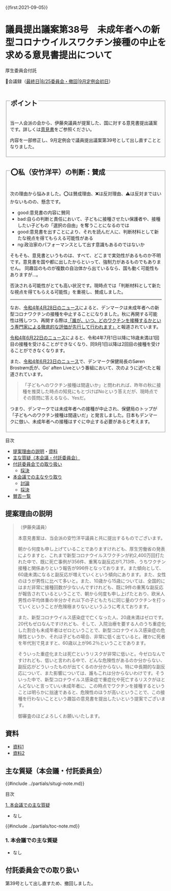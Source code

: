 {{first:2021-09-05}}

# 議員提出議案第38号　未成年者への新型コロナウイルスワクチン接種の中止を求める意見書提出について

<i class="fa fa-gavel" aria-hidden="true"></i> 厚生委員会付託

<p id="read-kaigiroku">📄会議録（<a href="https://ssp.kaigiroku.net/tenant/kodaira/SpMinuteView.html?council_id=1225&schedule_id=6&minute_id=133&is_search=true">最終日</a>|<a href="https://ssp.kaigiroku.net/tenant/kodaira/SpMinuteView.html?council_id=1239&schedule_id=2&minute_id=4&is_search=true">8/25委員会・撤回</a>|<a href="https://ssp.kaigiroku.net/tenant/kodaira/SpMinuteView.html?council_id=1240&schedule_id=2&minute_id=575&is_search=true">9月定例会初日</a>）</p>

<fieldset class="pnt">
  <legend><h2>ポイント</h2></legend>

当一人会派の会から、伊藤央議員が提案した、国に対する意見書提出議案です。詳しくは[意見書](./20210608_giin-gian-38-ikensyo.pdf)をご参照ください。

内容を一部修正し、9月定例会で議員提出議案第39号として出し直すこととなりました。

</fieldset>

<fieldset class="sanpi">
  <legend><h2>⭕️私（安竹洋平）の判断：賛成</h2></legend>

次の理由から悩みました。⭕️は賛成理由、❌は反対理由、⚠️は反対まではいかないものの、懸念です。

- good:意見書の内容に賛同
- bad:自らの判断と責任において、子どもに接種させたい保護者や、接種したい子どもの「選択の自由」を奪うことになるのでは
- good:意見書を出すことにより、それを読んだ人に、判断材料として新たな視点を得てもらえる可能性がある
- ng:政治家のパフォーマンスとして出す意識もあるのではないか

そもそも、意見書というものは、すべて、どこまで実効性があるものか不明です。意見書を国や都に出したからといって、強制力があるものでもありません。
同趣旨のものが複数の自治体から出ているなら、国も動く可能性もありますが…。

否決される可能性がとても高い状況です。現時点では「判断材料として新たな視点を得てもらえる可能性」を重視し、賛成しました。

---

なお、[令和4年4月28日のニュース](https://www.cnbc.com/2022/04/28/denmark-the-first-country-to-halt-its-covid-vaccination-program.html?__source=sharebar|twitter&par=sharebar)によると、デンマークは未成年者への新型コロナワクチンの接種を中止することになりました。秋に再開する可能性は残しつつ、再開する際は[「誰が、いつ、どのワクチンを接種するかという専門家による徹底的な評価が先行して行われます」](https://www.telegraph.co.uk/world-news/2022/04/26/denmark-becomes-first-country-suspend-covid-vaccine-programme/)と報道されています。

[令和4年6月22日のニュース](https://www.sst.dk/da/corona/vaccination)によると、令和4年7月1日以降に18歳未満は1回目の接種を受けることができなくなり、同9月1日以降は2回目の接種を受けることができなくなります。

また、[令和4年6月23日のニュース](https://nyheder.tv2.dk/2022-06-23-mette-frederiksen-staar-ved-beslutning-om-at-vaccinere-boern?fbclid=IwAR2IU0ntCa9tO7lDp3KEBV9p1hjYrQZ2g1j1Z84CPqQGtS6QCw11o69fFUo)で、デンマーク保健局長のSøren Brostrøm氏が、Go' aften Liveという番組において、次のように述べたと報道されています。

> 「子どもへのワクチン接種は間違いか」と問われれば、昨年の秋に接種を推奨した時点の知見にもとづけばNoという答えだが、現時点でその質問に答えるなら、Yesだ。

つまり、デンマークでは未成年者への接種が中止され、保健局のトップが「子どもへのワクチン接種は間違いだ」と発言しました。日本もデンマークに倣い、未成年者への接種はすぐに中止する必要があると考えます。

</fieldset>

<div class="toc">

目次

- [提案理由の説明](#提案理由の説明)・[資料](#資料)
- [主な質疑（本会議・付託委員会）](#主な質疑本会議付託委員会)
- [付託委員会での取り扱い](#付託委員会での取り扱い)
  - [採決](#採決)
- [本会議での主なやり取り](#本会議での主なやり取り)
  - [討論](#討論)
  - [採決](#採決-1)
- [賛否一覧](#賛否一覧)

</div>

## 提案理由の説明
> （伊藤央議員）
>
> 本意見書案は、当会派の安竹洋平議員と共に提出するものでございます。
>
>朝から何度も申し上げていることでありますけれども、厚生労働省の発表によりますと、これまで新型コロナウイルスワクチンが約2,400万回打たれた中で、既に死亡事例が356件、重篤な副反応が1,713件、うちワクチン接種と関係ありという報告が996件となっております。また傾向として、60歳未満になると副反応が増えていくという傾向にあります。また、女性のほうが男性に比べて多いと。また、10歳から15歳については、全国的にはまだ非常に接種回数が少ないんですけれども、既に9件の重篤な副反応が報告されているということで、朝から何度も申し上げたとおり、欧米人男性の平均体重の半分かそれ以下の子どもたちに同じ量のワクチンを打っていくということが危険極まりないというふうに考えております。
>
>また、新型コロナウイルス感染症で亡くなった人、20歳未満はゼロです。20代もゼロなんですけれども、そして、入院治療を要する人のうち重症化した割合も未成年者はゼロということで、新型コロナウイルス感染症の危険性というか、それは子どもの場合、非常に低く出ていると。確かに死者を年代別で見ますと、60歳以上が96.2％ということであります。
>
>そういった重症化または死亡というリスクが非常に低いと。今ゼロなんですけれども、低いと言われる中で、どんな危険性があるのか分からない、副反応がどういったものが出てくるのか分からない。特に中長期的な副反応について、また影響については、誰もこれは分からないわけです。そういった中で、新型コロナウイルス感染症で重症化や死亡するリスクがほとんどないと言っていい未成年者に、この時点でワクチンを接種するということは明らかに拙速であると、危険性のほうが高いということで、この接種を行わないことという趣旨の意見書を提出したいという提案でございます。
>
>御審査のほどよろしくお願いいたします。


## 資料
- [資料1](https://ssp.kaigiroku.net/tenant/kodaira/SpMaterial.html?tenant_id=165&power_user=false&view_years=&council_id=1228&schedule_id=4&minute_id=1&is_search=true)
- [資料2](https://ssp.kaigiroku.net/tenant/kodaira/SpMaterial.html?tenant_id=165&power_user=false&view_years=&council_id=1228&schedule_id=9&minute_id=1&is_search=true)

<div class="ippan-situgi">

## 主な質疑（本会議・付託委員会）
{{#include ../partials/situgi-note.md}}


<div class="toc">

目次

[1. 本会議での主な質疑](#1-本会議での主な質疑)

- なし

{{#include ../partials/toc-note.md}}

</div>

### 1. 本会議での主な質疑
- なし


</div>

## 付託委員会での取り扱い

第39号として出し直すため、撤回しました。

